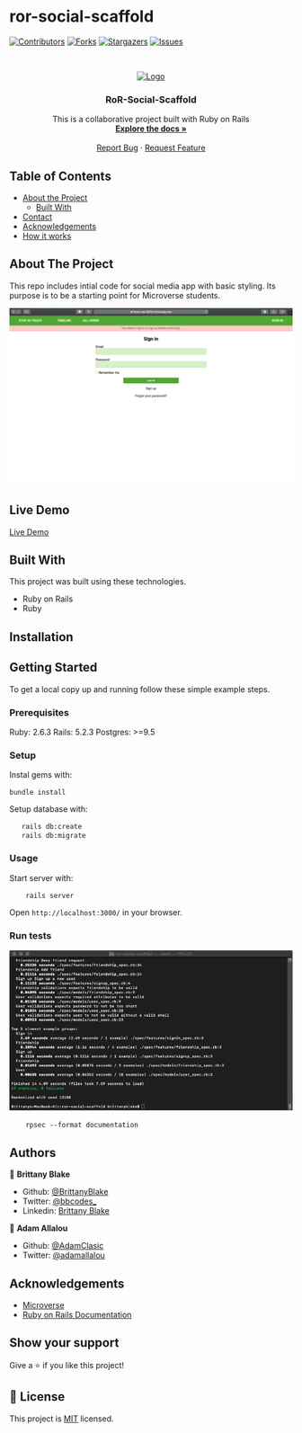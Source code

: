 # ror-social-scaffold

<!--
*** Thanks for checking out this README Template. If you have a suggestion that would
*** make this better, please fork the repo and create a pull request or simply open
*** an issue with the tag "enhancement".
*** Thanks again! Now go create something AMAZING! :D
-->

<!-- PROJECT SHIELDS -->
<!--
*** I'm using markdown "reference style" links for readability.
*** Reference links are enclosed in brackets [ ] instead of parentheses ( ).
*** See the bottom of this document for the declaration of the reference variables
*** for contributors-url, forks-url, etc. This is an optional, concise syntax you may use.
*** https://www.markdownguide.org/basic-syntax/#reference-style-links
-->
[![Contributors][contributors-shield]][contributors-url]
[![Forks][forks-shield]][forks-url]
[![Stargazers][stars-shield]][stars-url]
[![Issues][issues-shield]][issues-url]

<!-- PROJECT LOGO -->
<br />
<p align="center">
  <a href="https://github.com/adamclasic/ror-social-scaffold">
    <img src="https://course_report_production.s3.amazonaws.com/rich/rich_files/rich_files/5726/s300/icon-white-on-murple-copy.png" alt="Logo" width="80" height="80">
  </a>

  <h3 align="center">RoR-Social-Scaffold</h3>

  <p align="center">
    This is a collaborative project built with Ruby on Rails
    <br />
    <a href="https://github.com/adamclasic/ror-social-scaffold"><strong>Explore the docs »</strong></a>
    <br />
    <br />
    <a href="https://github.com/adamclasic/ror-social-scaffold/issues">Report Bug</a>
    ·
    <a href="https://github.com/adamclasic/ror-social-scaffold/issues">Request Feature</a>
  </p>
</p>

<!-- TABLE OF CONTENTS -->
## Table of Contents

* [About the Project](#about-the-project)
  * [Built With](#built-with)
* [Contact](#Authors)
* [Acknowledgements](#acknowledgements)
* [How it works](#How-it-works)

<!-- ABOUT THE PROJECT -->
## About The Project

This repo includes intial code for social media app with basic styling. Its purpose is to be a starting point for Microverse students. 

![screen](app/assets/images/screenshot.png)


## Live Demo

[Live Demo](https://frozen-sea-66202.herokuapp.com/users/sign_in)

<!-- BUILD WITH -->
## Built With
This project was built using these technologies.
* Ruby on Rails
* Ruby


<!-- ABOUT THE PROJECT -->
## Installation
## Getting Started

To get a local copy up and running follow these simple example steps.

### Prerequisites

Ruby: 2.6.3
Rails: 5.2.3
Postgres: >=9.5

### Setup

Instal gems with:

```
bundle install
```

Setup database with:

```
   rails db:create
   rails db:migrate
```



### Usage

Start server with:

```
    rails server
```

Open `http://localhost:3000/` in your browser.

### Run tests
![Rspec](app/assets/images/rspec.png)

```
    rpsec --format documentation
```

<!-- CONTACT -->
## Authors

👤 **Brittany Blake**

- Github: [@BrittanyBlake](https://github.com/BrittanyBlake)
- Twitter: [@bbcodes_](https://twitter.com/bbcodes_)
- Linkedin: [Brittany Blake](https://www.linkedin.com/in/brittany-blake-843951109/)

👤 **Adam Allalou**

- Github: [@AdamClasic](https://github.com/AdamClasic)
- Twitter: [@adamallalou](https://twitter.com/adamallalou)

<!-- ACKNOWLEDGEMENTS -->
## Acknowledgements
* [Microverse](https://www.microverse.org/)
* [Ruby on Rails Documentation](https://api.rubyonrails.org)

## Show your support

Give a ⭐️ if you like this project!

<!-- MARKDOWN LINKS & IMAGES -->
<!-- https://www.markdownguide.org/basic-syntax/#reference-style-links -->
[contributors-shield]: https://img.shields.io/github/contributors/adamclasic/ror-social-scaffold.svg?style=flat-square
[contributors-url]: https://github.com/adamclasic/ror-social-scaffold/graphs/contributors
[forks-shield]: https://img.shields.io/github/forks/adamclasic/ror-social-scaffold.svg?style=flat-square
[forks-url]: https://github.com/adamclasic/ror-social-scaffold/network/members
[stars-shield]: https://img.shields.io/github/stars/adamclasic/ror-social-scaffold.svg?style=flat-square
[stars-url]: https://github.com/adamclasic/ror-social-scaffold/stargazers
[issues-shield]: https://img.shields.io/github/issues/adamclasic/ror-social-scaffold.svg?style=flat-square
[issues-url]: https://github.com/adamclasic/ror-social-scaffold/issues

## 📝 License

This project is [MIT](https://opensource.org/licenses/MIT) licensed.
